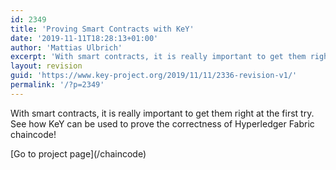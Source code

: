 ```yaml
---
id: 2349
title: 'Proving Smart Contracts with KeY'
date: '2019-11-11T18:28:13+01:00'
author: 'Mattias Ulbrich'
excerpt: 'With smart contracts, it is really important to get them right at the first try. See how KeY can be used to prove the correctness of Hyperledger Fabric chaincode!'
layout: revision
guid: 'https://www.key-project.org/2019/11/11/2336-revision-v1/'
permalink: '/?p=2349'
---
```


With smart contracts, it is really important to get them right at the first try. See how KeY can be used to prove the correctness of Hyperledger Fabric chaincode!

<div class="wp-block-button is-style-outline">[Go to project page](/chaincode)</div>